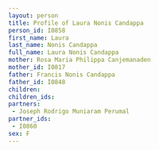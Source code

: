 ```yaml
---
layout: person
title: Profile of Laura Nonis Candappa
person_id: I0858
first_name: Laura
last_name: Nonis Candappa
full_name: Laura Nonis Candappa
mother: Rosa Maria Philippa Canjemanaden
mother_id: I0817
father: Francis Nonis Candappa
father_id: I0848
children:
children_ids:
partners:
 - Joseph Rodrigo Muniaram Perumal
partner_ids:
 - I0860
sex: F
---
```


